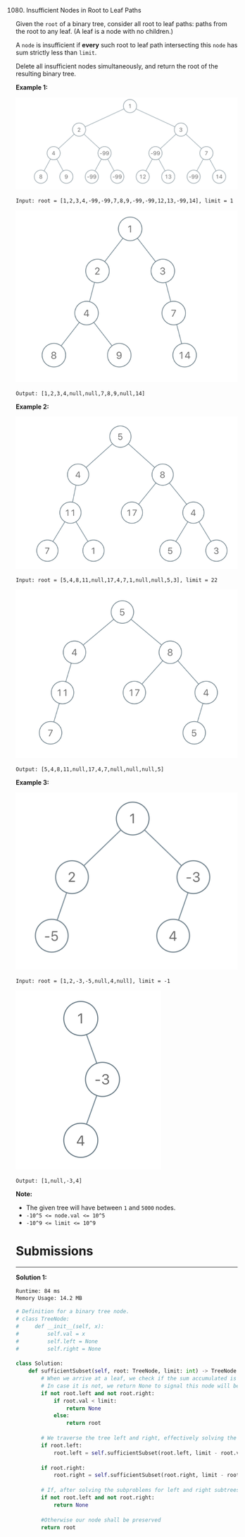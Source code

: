 1080. Insufficient Nodes in Root to Leaf Paths

Given the `root` of a binary tree, consider all root to leaf paths: paths from the root to any leaf.  (A leaf is a node with no children.)

A `node` is insufficient if **every** such root to leaf path intersecting this `node` has sum strictly less than `limit`.

Delete all insufficient nodes simultaneously, and return the root of the resulting binary tree.

 

**Example 1:**

![1080_insufficient-11.png](img/1080_insufficient-11.png)
```
Input: root = [1,2,3,4,-99,-99,7,8,9,-99,-99,12,13,-99,14], limit = 1
```
![1080_insufficient-2.png](img/1080_insufficient-2.png)
```
Output: [1,2,3,4,null,null,7,8,9,null,14]
```

**Example 2:**

![1080_insufficient-3.png](img/1080_insufficient-3.png)
```
Input: root = [5,4,8,11,null,17,4,7,1,null,null,5,3], limit = 22
```
![1080_insufficient-4.png](img/1080_insufficient-4.png)
```
Output: [5,4,8,11,null,17,4,7,null,null,null,5]
```

**Example 3:**

![1080_screen-shot-2019-06-11-at-83301-pm.png](img/1080_screen-shot-2019-06-11-at-83301-pm.png)
```
Input: root = [1,2,-3,-5,null,4,null], limit = -1
```
![1080_screen-shot-2019-06-11-at-83517-pm.png](img/1080_screen-shot-2019-06-11-at-83517-pm.png)
```
Output: [1,null,-3,4]
```

**Note:**

* The given tree will have between `1` and `5000` nodes.
* `-10^5 <= node.val <= 10^5`
* `-10^9 <= limit <= 10^9`

# Submissions
---
**Solution 1:**
```
Runtime: 84 ms
Memory Usage: 14.2 MB
```
```python
# Definition for a binary tree node.
# class TreeNode:
#     def __init__(self, x):
#         self.val = x
#         self.left = None
#         self.right = None

class Solution:
    def sufficientSubset(self, root: TreeNode, limit: int) -> TreeNode:
        # When we arrive at a leaf, we check if the sum accumulated is equal to that node's value
        # In case it is not, we return None to signal this node will be out of the resulting tree
        if not root.left and not root.right:
            if root.val < limit:
                return None
            else:
                return root
        
        # We traverse the tree left and right, effectively solving the problem for the subtree 
        if root.left:
            root.left = self.sufficientSubset(root.left, limit - root.val)
        
        if root.right:
            root.right = self.sufficientSubset(root.right, limit - root.val)
        
        # If, after solving the subproblems for left and right subtrees we realise that both paths have been cut out, it means our node is also insufficient and should be cut out.
        if not root.left and not root.right:
            return None
        
        #Otherwise our node shall be preserved
        return root
```